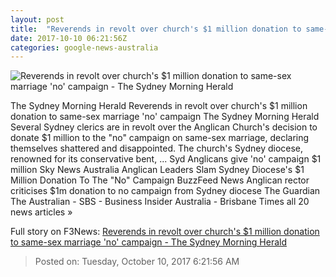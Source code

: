 ```yaml
---
layout: post
title:  "Reverends in revolt over church's $1 million donation to same-sex marriage 'no' campaign - The Sydney Morning Herald"
date: 2017-10-10 06:21:56Z
categories: google-news-australia
---
```


![Reverends in revolt over church's $1 million donation to same-sex marriage 'no' campaign - The Sydney Morning Herald](http://www.smh.com.au/content/dam/images/g/y/y/2/e/m/image.related.socialLead.620x349.gyxt6v.png/1507616481457.jpg)

The Sydney Morning Herald Reverends in revolt over church's $1 million donation to same-sex marriage 'no' campaign The Sydney Morning Herald Several Sydney clerics are in revolt over the Anglican Church's decision to donate $1 million to the "no" campaign on same-sex marriage, declaring themselves shattered and disappointed. The church's Sydney diocese, renowned for its conservative bent, ... Syd Anglicans give 'no' campaign $1 million Sky News Australia Anglican Leaders Slam Sydney Diocese's $1 Million Donation To The "No" Campaign BuzzFeed News Anglican rector criticises $1m donation to no campaign from Sydney diocese The Guardian The Australian - SBS - Business Insider Australia - Brisbane Times all 20 news articles »


Full story on F3News: [Reverends in revolt over church's $1 million donation to same-sex marriage 'no' campaign - The Sydney Morning Herald](http://www.f3nws.com/n/aHzmYH)

> Posted on: Tuesday, October 10, 2017 6:21:56 AM
